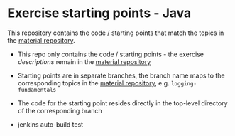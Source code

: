 # Exercise starting points - Java

This repository contains the code / starting points that match the topics in the [material repository](https://github.tools.sap/cloud-curriculum/material).

- This repo only contains the code / starting points - the exercise _descriptions_ remain in the [material repository](https://github.tools.sap/cloud-curriculum/material)
- Starting points are in separate branches, the branch name maps to the corresponding topics in the [material repository](https://github.tools.sap/cloud-curriculum/material), e.g. `logging-fundamentals`
- The code for the starting point resides directly in the top-level directory of the corresponding branch

- jenkins auto-build test
